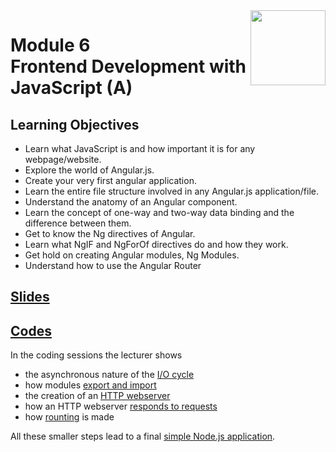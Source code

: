 <a href="../">
  <img src="/img/Secure_Full_Stack_MEAN_Developer_logo.png" width="120" align="right">
</a>

# Module 6 <br> Frontend Development with JavaScript (A)

## Learning Objectives
- Learn what JavaScript is and how important it is for any webpage/website.
- Explore the world of Angular.js.
- Create your very first angular application.
- Learn the entire file structure involved in any Angular.js application/file.
- Understand the anatomy of an Angular component.
- Learn the concept of one-way and two-way data binding and the difference between them.
- Get to know the Ng directives of Angular.
- Learn what NgIF and NgForOf directives do and how they work.
- Get hold on creating Angular modules, Ng Modules.
- Understand how to use the Angular Router

## [Slides](./Slides/README.md)

## [Codes](./Codes)

In the coding sessions the lecturer shows
- the asynchronous nature of the [I/O cycle](./Codes/IO%20Cycle/iocycle.js)
- how modules [export and import](./Codes/Modules)
- the creation of an [HTTP webserver](./Codes/Creating%20HTTP%20Webserver/app.js)
- how an HTTP webserver [responds to requests](./Codes/Responding%20to%20HTTP%20Requests)
- how [rounting](./Codes/Routing/app.js) is made 

All these smaller steps lead to a final [simple Node.js application](./Codes/Simple%20Node%20App). 
